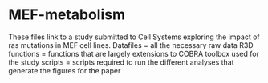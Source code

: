 # MEF-metabolism
These files link to a study submitted to Cell Systems exploring the impact of ras mutations in MEF cell lines. 
Datafiles = all the necessary raw data
R3D functions = functions that are largely extensions to COBRA toolbox used for the study
scripts = scripts required to run the different analyses that generate the figures for the paper
